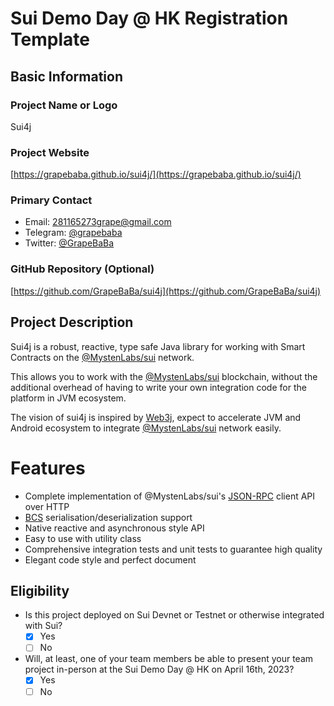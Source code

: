 # Sui Demo Day @ HK Registration Template

## Basic Information

### Project Name or Logo

Sui4j

### Project Website

[https://grapebaba.github.io/sui4j/](https://grapebaba.github.io/sui4j/)

### Primary Contact

- Email: 281165273grape@gmail.com
- Telegram: [@grapebaba](https://t.me/grapebaba)
- Twitter: [@GrapeBaBa](https://twitter.com/GrapeBaBa)

### GitHub Repository (Optional)

[https://github.com/GrapeBaBa/sui4j](https://github.com/GrapeBaBa/sui4j)

## Project Description 

Sui4j is a robust, reactive, type safe Java library for working with Smart Contracts on the
[@MystenLabs/sui](https://docs.sui.io/) network.

This allows you to work with the [@MystenLabs/sui](https://docs.sui.io/) blockchain, without the
additional overhead of having to write your own integration code for the platform in JVM ecosystem.

The vision of sui4j is inspired by [Web3j](https://docs.web3j.io/), expect to accelerate JVM and Android ecosystem to integrate [@MystenLabs/sui](https://docs.sui.io/) network easily.

Features
========

- Complete implementation of @MystenLabs/sui's [JSON-RPC](https://docs.sui.io/sui-jsonrpc) client
  API over HTTP
- [BCS](https://github.com/diem/bcs) serialisation/deserialization support
- Native reactive and asynchronous style API
- Easy to use with utility class
- Comprehensive integration tests and unit tests to guarantee high quality
- Elegant code style and perfect document

## Eligibility

- Is this project deployed on Sui Devnet or Testnet or otherwise integrated with Sui?
    - [x] Yes
    - [ ] No
- Will, at least, one of your team members be able to present your team project in-person at the Sui Demo Day @ HK on April 16th, 2023?
    - [x] Yes
    - [ ] No
